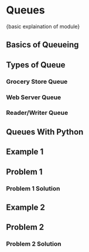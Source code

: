 # Queues
{basic explaination of module}


## Basics of Queueing


## Types of Queue

### Grocery Store Queue

### Web Server Queue

### Reader/Writer Queue


## Queues With Python


## Example 1 


## Problem 1

### Problem 1 Solution


## Example 2


## Problem 2

### Problem 2 Solution


